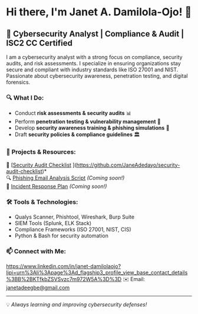 # Hi there, I'm Janet A. Damilola-Ojo! 👋

## 🚀 Cybersecurity Analyst | Compliance & Audit | ISC2 CC Certified

I am a cybersecurity analyst with a strong focus on compliance, security audits, and risk assessments. I specialize in ensuring organizations stay secure and compliant with industry standards like ISO 27001 and NIST. Passionate about cybersecurity awareness, penetration testing, and digital forensics.

### 🔍 **What I Do:**
- Conduct **risk assessments & security audits** 📊
- Perform **penetration testing & vulnerability management** 🔐
- Develop **security awareness training & phishing simulations** 🎯
- Draft **security policies & compliance guidelines** 🏛️

### 📂 **Projects & Resources:**
🚀 [[Security Audit Checklist](#) ](https://github.com/JaneAdedayo/security-audit-checklist)*  
🔍 [Phishing Email Analysis Script](#) *(Coming soon!)*  
📜 [Incident Response Plan](#) *(Coming soon!)*  

### 🛠 **Tools & Technologies:**
- Qualys Scanner, Phishtool, Wireshark, Burp Suite
- SIEM Tools (Splunk, ELK Stack)
- Compliance Frameworks (ISO 27001, NIST, CIS)
- Python & Bash for security automation

### 📫 **Connect with Me:**
https://www.linkedin.com/in/janet-damilolaojo?lipi=urn%3Ali%3Apage%3Ad_flagship3_profile_view_base_contact_details%3BB%2BKTfkbZSVSvzc7m972W5A%3D%3D
✉️ Email: janetadeegbe@gmail.com

---
💡 *Always learning and improving cybersecurity defenses!*
